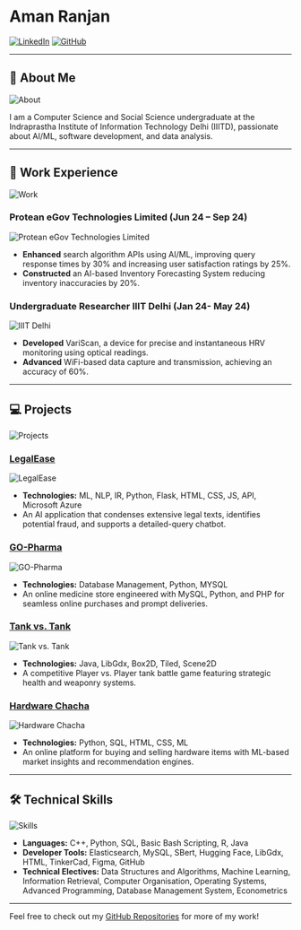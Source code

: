 # Aman Ranjan

[![LinkedIn](https://img.shields.io/badge/LinkedIn-aman--ranjan-blue)](https://www.linkedin.com/in/aman-ranjan-a8853320b/)
[![GitHub](https://img.shields.io/badge/GitHub-aman21376-black)](https://github.com/aman21376)

---

## 📝 About Me

![About](https://img.shields.io/badge/About%20Me-Informational-blue)

I am a Computer Science and Social Science undergraduate at the Indraprastha Institute of Information Technology Delhi (IIITD), passionate about AI/ML, software development, and data analysis.

---

## 💼 Work Experience

![Work](https://img.shields.io/badge/Work%20Experience-Professional-yellow)

### Protean eGov Technologies Limited (Jun 24 – Sep 24)
![Protean eGov Technologies Limited](https://img.icons8.com/external-flaticons-flat-flat-icons/64/000000/external-ai-artificial-intelligence-flaticons-flat-flat-icons.png)
- **Enhanced** search algorithm APIs using AI/ML, improving query response times by 30% and increasing user satisfaction ratings by 25%.
- **Constructed** an AI-based Inventory Forecasting System reducing inventory inaccuracies by 20%.

### Undergraduate Researcher IIIT Delhi (Jan 24- May 24)
![IIIT Delhi](https://img.icons8.com/office/40/000000/school.png)
- **Developed** VariScan, a device for precise and instantaneous HRV monitoring using optical readings.
- **Advanced** WiFi-based data capture and transmission, achieving an accuracy of 60%.

---

## 💻 Projects

![Projects](https://img.shields.io/badge/Projects-Development-green)

### [LegalEase](https://thelegaltruth.azurewebsites.net/)
![LegalEase](https://img.icons8.com/ios-filled/50/000000/scales.png)
- **Technologies:** ML, NLP, IR, Python, Flask, HTML, CSS, JS, API, Microsoft Azure
- An AI application that condenses extensive legal texts, identifies potential fraud, and supports a detailed-query chatbot.

### [GO-Pharma](https://github.com/aman21376/GoPharma)
![GO-Pharma](https://img.icons8.com/doodle/48/000000/pill.png)
- **Technologies:** Database Management, Python, MYSQL
- An online medicine store engineered with MySQL, Python, and PHP for seamless online purchases and prompt deliveries.

### [Tank vs. Tank](https://github.com/aman21376/F1_tankwars)
![Tank vs. Tank](https://img.icons8.com/ios-filled/50/000000/game-controller.png)
- **Technologies:** Java, LibGdx, Box2D, Tiled, Scene2D
- A competitive Player vs. Player tank battle game featuring strategic health and weaponry systems.

### [Hardware Chacha](https://github.com/aman21376/hchacha_web)
![Hardware Chacha](https://img.icons8.com/doodle/48/000000/idea.png)
- **Technologies:** Python, SQL, HTML, CSS, ML
- An online platform for buying and selling hardware items with ML-based market insights and recommendation engines.

---

## 🛠️ Technical Skills

![Skills](https://img.shields.io/badge/Technical%20Skills-Expertise-blue)

- **Languages:** C++, Python, SQL, Basic Bash Scripting, R, Java
- **Developer Tools:** Elasticsearch, MySQL, SBert, Hugging Face, LibGdx, HTML, TinkerCad, Figma, GitHub
- **Technical Electives:** Data Structures and Algorithms, Machine Learning, Information Retrieval, Computer Organisation, Operating Systems, Advanced Programming, Database Management System, Econometrics

---

Feel free to check out my [GitHub Repositories](https://github.com/aman21376) for more of my work!

